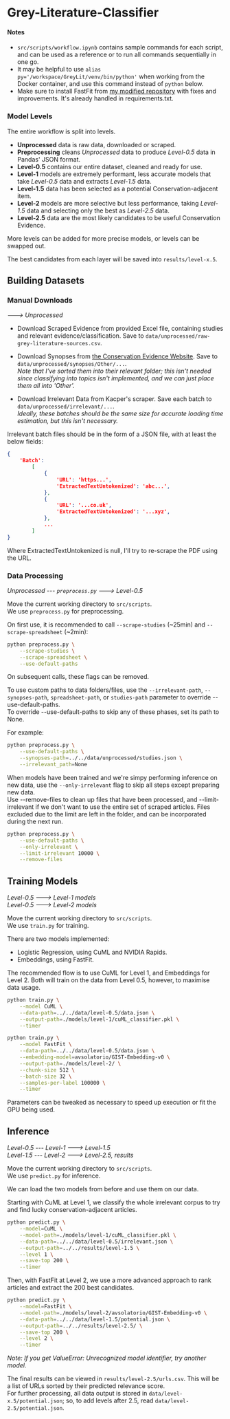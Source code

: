 # Grey-Literature-Classifier

#### Notes
- `src/scripts/workflow.ipynb` contains sample commands for each script, and can be used as a reference or to run all commands sequentially in one go.
- It may be helpful to use `alias py='/workspace/GreyLit/venv/bin/python'` when working from the Docker container, and use this command instead of `python` below.
- Make sure to install FastFit from [my modified repository](https://github.com/ShreyBiswas/fastfit) with fixes and improvements. It's already handled in requirements.txt.

### Model Levels

The entire workflow is split into levels.

- **Unprocessed** data is raw data, downloaded or scraped.
- **Preprocessing** cleans *Unprocessed* data to produce *Level-0.5* data in Pandas' JSON format.
- **Level-0.5** contains our entire dataset, cleaned and ready for use.
- **Level-1** models are extremely performant, less accurate models that take *Level-0.5* data and extracts *Level-1.5* data.
- **Level-1.5** data has been selected as a potential Conservation-adjacent item.
- **Level-2** models are more selective but less performance, taking *Level-1.5* data and selecting only the best as *Level-2.5* data.
- **Level-2.5** data are the most likely candidates to be useful Conservation Evidence.

More levels can be added for more precise models, or levels can be swapped out.

The best candidates from each layer will be saved into `results/level-x.5`.


## Building Datasets

### Manual Downloads

*---> Unprocessed*

- Download Scraped Evidence from provided Excel file, containing studies and relevant evidence/classification. Save to `data/unprocessed/raw-grey-literature-sources.csv`.

- Download Synopses from [the Conservation Evidence Website](https://www.conservationevidence.com/synopsis/index). Save to `data/unprocessed/synopses/Other/...`.  \
*Note that I've sorted them into their relevant folder; this isn't needed since classifying into topics isn't implemented, and we can just place them all into 'Other'.*

- Download Irrelevant Data from Kacper's scraper. Save each batch to `data/unprocessed/irrelevant/...`.  \
*Ideally, these batches should be the same size for accurate loading time estimation, but this isn't necessary.*

Irrelevant batch files should be in the form of a JSON file, with at least the below fields:
```JSON
{
    'Batch':
        [
            {
                'URL': 'https...',
                'ExtractedTextUntokenized': 'abc...',
            },
            {
                'URL': '...co.uk',
                'ExtractedTextUntokenized': '...xyz',
            },
            ...
        ]
}
```
Where ExtractedTextUntokenized is null, I'll try to re-scrape the PDF using the URL.

### Data Processing

*Unprocessed --- `preprocess.py` ---> Level-0.5*

Move the current working directory to `src/scripts`.  \
We use `preprocess.py` for preprocessing.

On first use, it is recommended to call `--scrape-studies` (~25min) and `--scrape-spreadsheet` (~2min):
```bash
python preprocess.py \
    --scrape-studies \
    --scrape-spreadsheet \
    --use-default-paths
```

On subsequent calls, these flags can be removed.

To use custom paths to data folders/files, use the `--irrelevant-path`, `--synopses-path`, `spreadsheet-path`, or `studies-path` parameter to override --use-default-paths.  \
To override --use-default-paths to skip any of these phases, set its path to None.

For example:
```bash
python preprocess.py \
    --use-default-paths \
    --synopses-path=../../data/unprocessed/studies.json \
    --irrelevant_path=None
```

When models have been trained and we're simpy performing inference on new data, use the `--only-irrelevant` flag to skip all steps except preparing new data.   \
Use --remove-files to clean up files that have been processed, and --limit-irrelevant if we don't want to use the entire set of scraped articles. Files excluded due to the limit are left in the folder, and can be incorporated during the next run.

```bash
python preprocess.py \
    --use-default-paths \
    --only-irrelevant \
    --limit-irrelevant 10000 \
    --remove-files
```


## Training Models

*Level-0.5 ---> Level-1 models*  \
*Level-0.5 ---> Level-2 models*

Move the current working directory to `src/scripts`.  \
We use `train.py` for training.

There are two models implemented:
 - Logistic Regression, using CuML and NVIDIA Rapids.
 - Embeddings, using FastFit.

The recommended flow is to use CuML for Level 1, and Embeddings for Level 2. Both will train on the data from Level 0.5, however, to maximise data usage.


```bash
python train.py \
    --model CuML \
    --data-path=../../data/level-0.5/data.json \
    --output-path=./models/level-1/cuML_classifier.pkl \
    --timer
```


```bash
python train.py \
    --model FastFit \
    --data-path=../../data/level-0.5/data.json \
    --embedding-model=avsolatorio/GIST-Embedding-v0 \
    --output-path=./models/level-2/ \
    --chunk-size 512 \
    --batch-size 32 \
    --samples-per-label 100000 \
    --timer
```

Parameters can be tweaked as necessary to speed up execution or fit the GPU being used.


## Inference

*Level-0.5 --- Level-1 ---> Level-1.5*  \
*Level-1.5 --- Level-2 ---> Level-2.5, results*

Move the current working directory to `src/scripts`.  \
We use `predict.py` for inference.

We can load the two models from before and use them on our data.

Starting with CuML at Level 1, we classify the whole irrelevant corpus to try and find lucky conservation-adjacent articles.
```bash
python predict.py \
    --model=CuML \
    --model-path=./models/level-1/cuML_classifier.pkl \
    --data-path=../../data/level-0.5/irrelevant.json \
    --output-path=../../results/level-1.5 \
    --level 1 \
    --save-top 200 \
    --timer
```

Then, with FastFit at Level 2, we use a more advanced approach to rank articles and extract the 200 best candidates.
```bash
python predict.py \
    --model=FastFit \
    --model-path=./models/level-2/avsolatorio/GIST-Embedding-v0 \
    --data-path=../../data/level-1.5/potential.json \
    --output-path=../../results/level-2.5/ \
    --save-top 200 \
    --level 2 \
    --timer
```
*Note: If you get ValueError: Unrecognized model identifier, try another model.*

The final results can be viewed in `results/level-2.5/urls.csv`. This will be a list of URLs sorted by their predicted relevance score.  \
For further processing, all data output is stored in `data/level-x.5/potential.json`; so, to add levels after 2.5, read `data/level-2.5/potential.json`.
